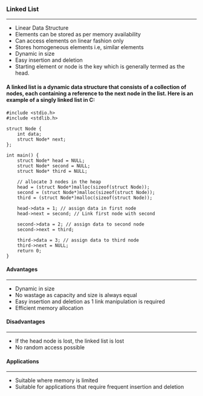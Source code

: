 ### Linked List
---
- Linear Data Structure
- Elements can be stored as per memory availability
- Can access elements on linear fashion only
- Stores homogeneous elements i.e, similar elements
- Dynamic in size
- Easy insertion and deletion 
- Starting element or node is the key which is generally termed as the head.


#### A linked list is a dynamic data structure that consists of a collection of nodes, each containing a reference to the next node in the list. Here is an example of a singly linked list in C:

```
#include <stdio.h>
#include <stdlib.h>

struct Node {
    int data;
    struct Node* next;
};

int main() {
    struct Node* head = NULL;
    struct Node* second = NULL;
    struct Node* third = NULL;

    // allocate 3 nodes in the heap
    head = (struct Node*)malloc(sizeof(struct Node));
    second = (struct Node*)malloc(sizeof(struct Node));
    third = (struct Node*)malloc(sizeof(struct Node));

    head->data = 1; // assign data in first node
    head->next = second; // Link first node with second

    second->data = 2; // assign data to second node
    second->next = third;

    third->data = 3; // assign data to third node
    third->next = NULL;
    return 0;
}

```

#### Advantages
---
- Dynamic in size
- No wastage as capacity and size is always equal
- Easy insertion and deletion as 1 link manipulation is required
- Efficient memory allocation
  
#### Disadvantages
---
- If the head node is lost, the linked list is lost 
- No random access possible

#### Applications
---
- Suitable where memory is limited 
- Suitable for applications that require frequent insertion and deletion